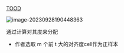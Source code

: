 [TOOD](https://blog.csdn.net/jiaoyangwm/article/details/119837303)



![image-20230928190448363](https://zhangwenkang666.oss-cn-beijing.aliyuncs.com/image-20230928190448363.png)

通过计算对其度来分配

- 作者选取 m 个前 t 大的对齐度cell作为正样本





